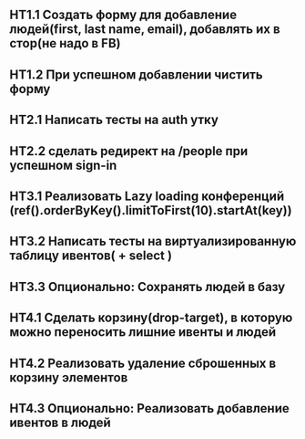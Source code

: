## HT1.1 Создать форму для добавление людей(first, last name, email), добавлять их в стор(не надо в FB)
## HT1.2 При успешном добавлении чистить форму

## HT2.1 Написать тесты на auth утку
## HT2.2 сделать редирект на /people при успешном sign-in

## HT3.1 Реализовать Lazy loading конференций (ref().orderByKey().limitToFirst(10).startAt(key))
## HT3.2 Написать тесты на виртуализированную таблицу ивентов( + select )
## HT3.3 Опционально: Сохранять людей в базу 

## HT4.1 Сделать корзину(drop-target), в которую можно переносить лишние ивенты и людей
## HT4.2 Реализовать удаление сброшенных в корзину элементов
## HT4.3 Опционально: Реализовать добавление ивентов в людей